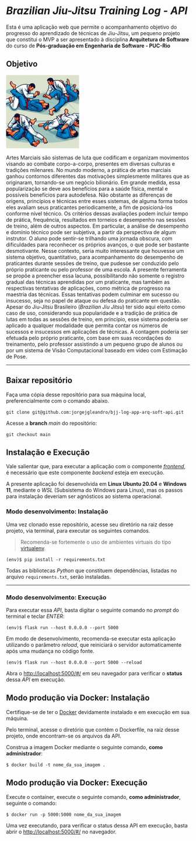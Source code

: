 # *Brazilian Jiu-Jitsu Training Log - API*

Esta é uma aplicação web que permite o acompanhamento objetivo do progresso do aprendizado de técnicas de Jiu-Jitsu, um pequeno projeto que constitui o MVP a ser apresentado à disciplina **Arquitetura de Software** do curso de **Pós-graduação em Engenharia de Software - PUC-Rio**

## Objetivo

<img src="./img/positions.jpg" alt="Brazilian Jiu-Jitsu Training Image" title="Brazilian Jiu-Jitsu Training Image" width="200"/>

Artes Marciais são sistemas de luta que codificam e organizam movimentos visando ao combate corpo-a-corpo, presentes em diversas culturas e tradições milenares.
No mundo moderno, a prática de artes marciais ganhou contornos diferentes das motivações simplesmente militares que as originaram, tornando-se um negócio bilionário. Em grande medida, essa popularização se deve aos benefícios para a saúde física, mental e  possíveis benefícios para autodefesa.
Não obstante as diferenças de origens, princípios e técnicas entre esses sistemas, de alguma forma todos eles avaliam seus praticantes periodicamente, a fim de posicioná-los conforme nível técnico. Os critérios dessas avaliações podem incluir tempo de prática, frequência, resultados em torneios e desempenho nas sessões de treino, além de outros aspectos.
Em particular, a análise de desempenho e domínio técnico pode ser subjetiva, a partir da perspectiva de algum instrutor. O aluno pode sentir-se trilhando uma jornada obscura, com dificuldades para reconhecer os próprios avanços, o que pode ser bastante desmotivante.
Nesse contexto, seria muito interessante que houvesse um sistema objetivo, quantitativo, para acompanhamento do desempenho de praticantes durante sessões de treino, que pudesse ser conduzido pelo próprio praticante ou pelo professor de uma escola.
A presente ferramenta se propõe a preencher essa lacuna, possibilitando não somente o registro gradual das técnicas aprendidas por um praticante, mas também as respectivas tentativas de aplicações, como métrica de progresso na maestria das técnicas. Essas tentativas podem culminar em sucesso ou insucesso, seja no papel de ataque ou defesa do praticante em questão.
Apesar do Jiu-Jitsu Brasileiro (*Brazilian Jiu Jitsu*) ter sido aqui eleito como caso de uso, considerando sua popularidade e a tradição de prática de lutas em todas as sessões de treino, em princípio, esse sistema poderia ser aplicado a qualquer modalidade que permita contar os números de sucessos e insucessos em aplicações de técnicas. A contagem poderia ser efetuada pelo próprio praticante, com base em suas recordações do treinamento, pelo professor assistindo a um pequeno grupo de alunos ou por um sistema de Visão Computacional baseado em vídeo com Estimação de Pose.

---
## Baixar repositório

Faça uma cópia desse repositório para sua máquina local, preferencialmente com o comando abaixo. 

```
git clone git@github.com:jorgejgleandro/bjj-log-app-arq-soft-api.git
```

Acesse a **branch** *main* do repositório:

```
git checkout main
```

## Instalação e Execução

Vale salientar que, para executar a aplicação com o componente  [*frontend*](https://github.com/jorgejgleandro/bjj-training-log-arq-soft-frontend), é necessário que este componente *backend* esteja em execução.

A presente aplicação foi desenvolvida em **Linux Ubuntu 20.04** e **Windows 11**, mediante o *WSL* (Subsistema do Windows para Linux), mas os passos para instalação deveriam ser agnósticos ao sistema operacional.


### Modo desenvolvimento: Instalação
Uma vez clonado esse repositório, acesse seu diretório na raiz desse projeto, via terminal, para executar os seguintes comandos.

> Recomenda-se fortemente o uso de ambientes virtuais do tipo [virtualenv](https://virtualenv.pypa.io/en/latest/installation.html).

```
(env)$ pip install -r requirements.txt
```

Todas as bibliotecas *Python* que constituem dependências, listadas no arquivo `requirements.txt`, serão instaladas.

---
### Modo desenvolvimento: Execução

Para executar essa *API*, basta digitar o seguinte comando no *prompt* do terminal e teclar *ENTER*:

```
(env)$ flask run --host 0.0.0.0 --port 5000
```

Em modo de desenvolvimento, recomenda-se executar esta aplicação utilizando o parâmetro *reload*, que reiniciará o servidor automaticamente após uma mudança no código fonte. 

```
(env)$ flask run --host 0.0.0.0 --port 5000 --reload
```

Abra o [http://localhost:5000/#/](http://localhost:5000/#/) em seu navegador para verificar o **status** dessa *API* em execução.


## Modo produção via Docker: Instalação
Certifique-se de ter o [Docker](https://docs.docker.com/engine/install/) devidamente instalado e em execução em sua máquina.

Pelo terminal, acesse o diretório que contém o Dockerfile, na raiz desse projeto, onde encontram-se os arquivos da API.

Construa a imagem Docker mediante o seguinte comando, **como administrador**:

```
$ docker build -t nome_da_sua_imagem .
```

## Modo produção via Docker: Execução

Execute o container, execute o seguinte comando, **como administrador**, seguinte o comando:

```
$ docker run -p 5000:5000 nome_da_sua_imagem
```
Uma vez executando, para verificar o status dessa API em execução, basta abrir o [http://localhost:5000/#/](http://localhost:5000/#/) no navegador.